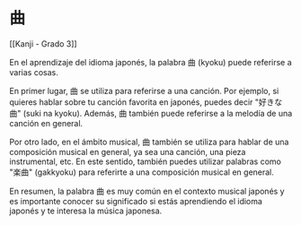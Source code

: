 # 曲

[[Kanji - Grado 3]]

En el aprendizaje del idioma japonés, la palabra 曲 (kyoku) puede referirse a varias cosas. 

En primer lugar, 曲 se utiliza para referirse a una canción. Por ejemplo, si quieres hablar sobre tu canción favorita en japonés, puedes decir "好きな曲" (suki na kyoku). Además, 曲 también puede referirse a la melodía de una canción en general.

Por otro lado, en el ámbito musical, 曲 también se utiliza para hablar de una composición musical en general, ya sea una canción, una pieza instrumental, etc. En este sentido, también puedes utilizar palabras como "楽曲" (gakkyoku) para referirte a una composición musical en general.

En resumen, la palabra 曲 es muy común en el contexto musical japonés y es importante conocer su significado si estás aprendiendo el idioma japonés y te interesa la música japonesa.
